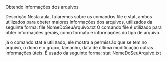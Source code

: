 Obtendo informações dos arquivos

Descrição
Nesta aula, falaremos sobre os comandos file e stat, ambos utilizados para obeter maiores informações dos arquivos, utilizados da seguinte forma:
file NomeDoSeuArquivo.txt
O comando file é utilizado para obter informações gerais, como formato e informações do tipo de arquivo.

já o comando stat é utilizado, ele mostra a permissão que se tem no arquivo, o dono e o grupo, tamanho, data de última modificação outras informações úteis. É usado da seguinte forma:
stat NomeDoSeuArquivo.txt